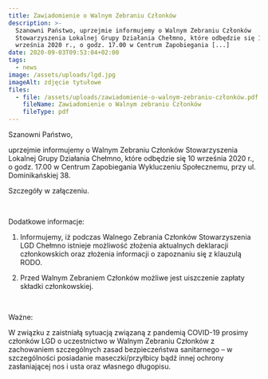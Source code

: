 ```yaml
---
title: Zawiadomienie o Walnym Zebraniu Członków
description: >-
  Szanowni Państwo, uprzejmie informujemy o Walnym Zebraniu Członków
  Stowarzyszenia Lokalnej Grupy Działania Chełmno, które odbędzie się 10
  września 2020 r., o godz. 17.00 w Centrum Zapobiegania [...]
date: 2020-09-03T09:53:04+02:00
tags:
  - news
image: /assets/uploads/lgd.jpg
imageAlt: zdjęcie tytułowe
files:
  - file: /assets/uploads/zawiadomienie-o-walnym-zebraniu-członków.pdf
    fileName: Zawiadomienie o Walnym zebraniu Członków
    fileType: pdf
---
```

Szanowni Państwo,

uprzejmie informujemy o Walnym Zebraniu Członków Stowarzyszenia Lokalnej Grupy Działania Chełmno, które odbędzie się 10 września 2020 r., o godz. 17.00 w Centrum Zapobiegania Wykluczeniu Społecznemu, przy ul. Dominikańskiej 38. 

Szczegóły w załączeniu. 

<br>

Dodatkowe informacje: 

1. Informujemy, iż podczas Walnego Zebrania Członków Stowarzyszenia LGD Chełmno istnieje możliwość złożenia aktualnych deklaracji członkowskich oraz złożenia informacji o zapoznaniu się z klauzulą RODO.

2. Przed Walnym Zebraniem Członków możliwe jest uiszczenie zapłaty składki członkowskiej.

<br>

Ważne:

W związku z zaistniałą sytuacją związaną z pandemią COVID-19 prosimy członków LGD o uczestnictwo w Walnym Zebraniu Członków z zachowaniem szczególnych zasad bezpieczeństwa sanitarnego – w szczególności posiadanie maseczki/przyłbicy bądź innej ochrony zasłaniającej nos i usta oraz własnego długopisu.

